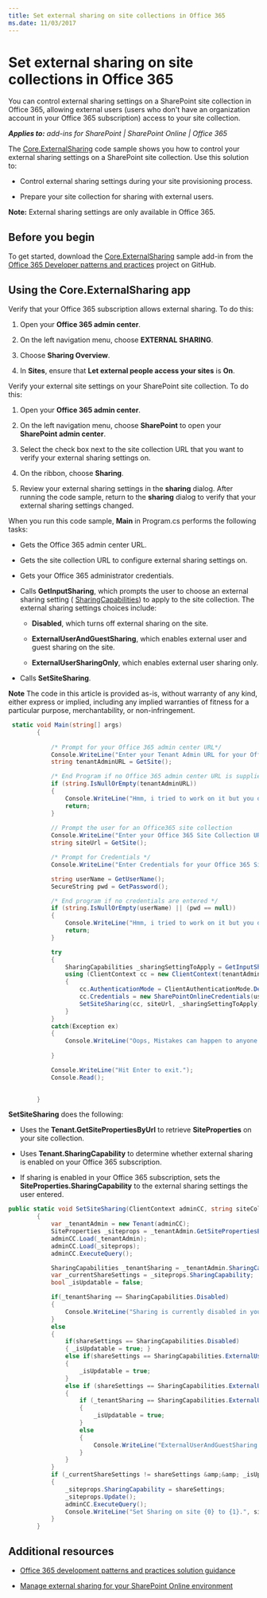 ```yaml
---
title: Set external sharing on site collections in Office 365
ms.date: 11/03/2017
---
```

# Set external sharing on site collections in Office 365

You can control external sharing settings on a SharePoint site collection in Office 365, allowing external users (users who don't have an organization account in your Office 365 subscription) access to your site collection.

_**Applies to:** add-ins for SharePoint | SharePoint Online | Office 365_

The  [Core.ExternalSharing](https://github.com/SharePoint/PnP/tree/master/Samples/Core.ExternalSharing) code sample shows you how to control your external sharing settings on a SharePoint site collection. Use this solution to:

- Control external sharing settings during your site provisioning process.
    
- Prepare your site collection for sharing with external users.

**Note:** External sharing settings are only available in Office 365.

## Before you begin
<a name="sectionSection0"> </a>

To get started, download the  [Core.ExternalSharing](https://github.com/SharePoint/PnP/tree/master/Samples/Core.ExternalSharing) sample add-in from the [Office 365 Developer patterns and practices](https://github.com/SharePoint/PnP/tree/dev) project on GitHub.

## Using the Core.ExternalSharing app
<a name="sectionSection1"> </a>

Verify that your Office 365 subscription allows external sharing. To do this:

1. Open your  **Office 365 admin center**.
    
2. On the left navigation menu, choose  **EXTERNAL SHARING**.
    
3. Choose  **Sharing Overview**.
    
4. In  **Sites**, ensure that  **Let external people access your sites** is **On**.
    
Verify your external site settings on your SharePoint site collection. To do this:

1. Open your  **Office 365 admin center**.
    
2. On the left navigation menu, choose  **SharePoint** to open your **SharePoint admin center**.
    
3. Select the check box next to the site collection URL that you want to verify your external sharing settings on.
    
4. On the ribbon, choose  **Sharing**.
    
5. Review your external sharing settings in the  **sharing** dialog. After running the code sample, return to the **sharing** dialog to verify that your external sharing settings changed.
    
When you run this code sample,  **Main** in Program.cs performs the following tasks:

- Gets the Office 365 admin center URL.
    
- Gets the site collection URL to configure external sharing settings on.
    
- Gets your Office 365 administrator credentials.
    
- Calls  **GetInputSharing**, which prompts the user to choose an external sharing setting ( [SharingCapabilities](https://msdn.microsoft.com/library/office/microsoft.online.sharepoint.tenantmanagement.sharingcapabilities.aspx)) to apply to the site collection. The external sharing settings choices include:
    
	-  **Disabled**, which turns off external sharing on the site.
    
	-  **ExternalUserAndGuestSharing**, which enables external user and guest sharing on the site.
    
	-  **ExternalUserSharingOnly**, which enables external user sharing only.
    
- Calls  **SetSiteSharing**.

**Note**  The code in this article is provided as-is, without warranty of any kind, either express or implied, including any implied warranties of fitness for a particular purpose, merchantability, or non-infringement.

```C#
 static void Main(string[] args)
        {
           
            /* Prompt for your Office 365 admin center URL*/
            Console.WriteLine("Enter your Tenant Admin URL for your Office 365 subscription:");
            string tenantAdminURL = GetSite();

            /* End Program if no Office 365 admin center URL is supplied*/
            if (string.IsNullOrEmpty(tenantAdminURL))
            {
                Console.WriteLine("Hmm, i tried to work on it but you didn't supply your admin tenant url:");
                return;
            }
               
            // Prompt the user for an Office365 site collection 
            Console.WriteLine("Enter your Office 365 Site Collection URL:");
            string siteUrl = GetSite();

            /* Prompt for Credentials */
            Console.WriteLine("Enter Credentials for your Office 365 Site Collection {0}:", siteUrl);

            string userName = GetUserName();
            SecureString pwd = GetPassword();

            /* End program if no credentials are entered */
            if (string.IsNullOrEmpty(userName) || (pwd == null))
            {
                Console.WriteLine("Hmm, i tried to work on it but you didn't supply your credentials:");
                return;
            }

            try 
            {
                SharingCapabilities _sharingSettingToApply = GetInputSharing(siteUrl);
                using (ClientContext cc = new ClientContext(tenantAdminURL))
                { 
                    cc.AuthenticationMode = ClientAuthenticationMode.Default;
                    cc.Credentials = new SharePointOnlineCredentials(userName, pwd);
                    SetSiteSharing(cc, siteUrl, _sharingSettingToApply);
                }
            }
            catch(Exception ex)
            {
                Console.WriteLine("Oops, Mistakes can happen to anyone. An Error occured : {0}", ex.Message);
               
            }

            Console.WriteLine("Hit Enter to exit.");
            Console.Read();

        
        }
```

**SetSiteSharing** does the following:

-  Uses the **Tenant.GetSitePropertiesByUrl** to retrieve **SiteProperties** on your site collection.
    
- Uses  **Tenant.SharingCapability** to determine whether external sharing is enabled on your Office 365 subscription.
    
-  If sharing is enabled in your Office 365 subscription, sets the **SiteProperties.SharingCapability** to the external sharing settings the user entered.

```C#
public static void SetSiteSharing(ClientContext adminCC, string siteCollectionURl, SharingCapabilities shareSettings)
        {
            var _tenantAdmin = new Tenant(adminCC);
            SiteProperties _siteprops = _tenantAdmin.GetSitePropertiesByUrl(siteCollectionURl, true);
            adminCC.Load(_tenantAdmin);
            adminCC.Load(_siteprops);
            adminCC.ExecuteQuery();

            SharingCapabilities _tenantSharing = _tenantAdmin.SharingCapability;
            var _currentShareSettings = _siteprops.SharingCapability;
            bool _isUpdatable = false;

            if(_tenantSharing == SharingCapabilities.Disabled)
            {
                Console.WriteLine("Sharing is currently disabled in your tenant! I am unable to work on it.");
            }
            else
            {  
                if(shareSettings == SharingCapabilities.Disabled)
                { _isUpdatable = true; }
                else if(shareSettings == SharingCapabilities.ExternalUserSharingOnly)
                {
                    _isUpdatable = true;   
                }
                else if (shareSettings == SharingCapabilities.ExternalUserAndGuestSharing)
                {
                    if (_tenantSharing == SharingCapabilities.ExternalUserAndGuestSharing)
                    {
                        _isUpdatable = true;
                    }
                    else
                    {
                        Console.WriteLine("ExternalUserAndGuestSharing is currently disabled in your tenant! I am unable to work on it.");
                    }
                }
            }
            if (_currentShareSettings != shareSettings &amp;&amp; _isUpdatable)
            {
                _siteprops.SharingCapability = shareSettings;
                _siteprops.Update();
                adminCC.ExecuteQuery();
                Console.WriteLine("Set Sharing on site {0} to {1}.", siteCollectionURl, shareSettings);
            }
        }
```

## Additional resources
<a name="bk_addresources"> </a>

-  [Office 365 development patterns and practices solution guidance](Office-365-development-patterns-and-practices-solution-guidance.md)
    
-  [Manage external sharing for your SharePoint Online environment](https://support.office.com/article/Manage-external-sharing-for-your-SharePoint-Online-environment-C8A462EB-0723-4B0B-8D0A-70FEAFE4BE85)
